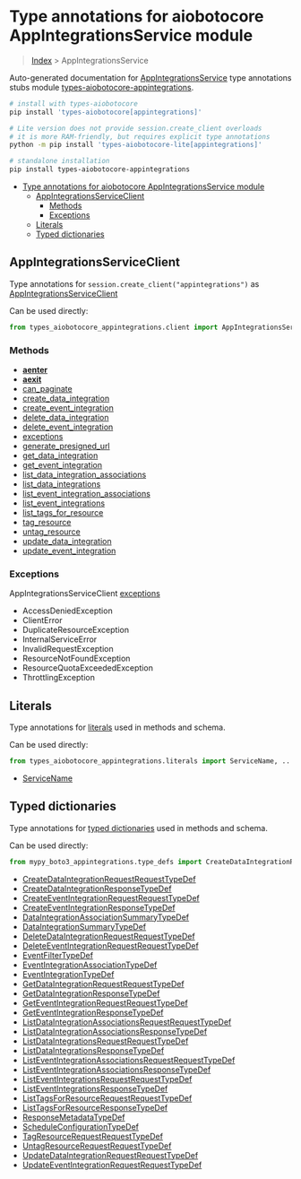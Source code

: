 <a id="type-annotations-for-aiobotocore-appintegrationsservice-module"></a>

# Type annotations for aiobotocore AppIntegrationsService module

> [Index](..) > AppIntegrationsService

Auto-generated documentation for
[AppIntegrationsService](https://boto3.amazonaws.com/v1/documentation/api/latest/reference/services/appintegrations.html#AppIntegrationsService)
type annotations stubs module
[types-aiobotocore-appintegrations](https://pypi.org/project/types-aiobotocore-appintegrations/).

```bash
# install with types-aiobotocore
pip install 'types-aiobotocore[appintegrations]'

# Lite version does not provide session.create_client overloads
# it is more RAM-friendly, but requires explicit type annotations
python -m pip install 'types-aiobotocore-lite[appintegrations]'

# standalone installation
pip install types-aiobotocore-appintegrations
```

- [Type annotations for aiobotocore AppIntegrationsService module](#type-annotations-for-aiobotocore-appintegrationsservice-module)
  - [AppIntegrationsServiceClient](#appintegrationsserviceclient)
    - [Methods](#methods)
    - [Exceptions](#exceptions)
  - [Literals](#literals)
  - [Typed dictionaries](#typed-dictionaries)

<a id="appintegrationsserviceclient"></a>

## AppIntegrationsServiceClient

Type annotations for `session.create_client("appintegrations")` as
[AppIntegrationsServiceClient](./client.md)

Can be used directly:

```python
from types_aiobotocore_appintegrations.client import AppIntegrationsServiceClient
```

<a id="methods"></a>

### Methods

- [__aenter__](./client.md#__aenter__)
- [__aexit__](./client.md#__aexit__)
- [can_paginate](./client.md#can_paginate)
- [create_data_integration](./client.md#create_data_integration)
- [create_event_integration](./client.md#create_event_integration)
- [delete_data_integration](./client.md#delete_data_integration)
- [delete_event_integration](./client.md#delete_event_integration)
- [exceptions](./client.md#exceptions)
- [generate_presigned_url](./client.md#generate_presigned_url)
- [get_data_integration](./client.md#get_data_integration)
- [get_event_integration](./client.md#get_event_integration)
- [list_data_integration_associations](./client.md#list_data_integration_associations)
- [list_data_integrations](./client.md#list_data_integrations)
- [list_event_integration_associations](./client.md#list_event_integration_associations)
- [list_event_integrations](./client.md#list_event_integrations)
- [list_tags_for_resource](./client.md#list_tags_for_resource)
- [tag_resource](./client.md#tag_resource)
- [untag_resource](./client.md#untag_resource)
- [update_data_integration](./client.md#update_data_integration)
- [update_event_integration](./client.md#update_event_integration)

<a id="exceptions"></a>

### Exceptions

AppIntegrationsServiceClient [exceptions](./client.md#exceptions)

- AccessDeniedException
- ClientError
- DuplicateResourceException
- InternalServiceError
- InvalidRequestException
- ResourceNotFoundException
- ResourceQuotaExceededException
- ThrottlingException

<a id="literals"></a>

## Literals

Type annotations for [literals](./literals.md) used in methods and schema.

Can be used directly:

```python
from types_aiobotocore_appintegrations.literals import ServiceName, ...
```

- [ServiceName](./literals.md#servicename)

<a id="typed-dictionaries"></a>

## Typed dictionaries

Type annotations for [typed dictionaries](./type_defs.md) used in methods and
schema.

Can be used directly:

```python
from mypy_boto3_appintegrations.type_defs import CreateDataIntegrationRequestRequestTypeDef, ...
```

- [CreateDataIntegrationRequestRequestTypeDef](./type_defs.md#createdataintegrationrequestrequesttypedef)
- [CreateDataIntegrationResponseTypeDef](./type_defs.md#createdataintegrationresponsetypedef)
- [CreateEventIntegrationRequestRequestTypeDef](./type_defs.md#createeventintegrationrequestrequesttypedef)
- [CreateEventIntegrationResponseTypeDef](./type_defs.md#createeventintegrationresponsetypedef)
- [DataIntegrationAssociationSummaryTypeDef](./type_defs.md#dataintegrationassociationsummarytypedef)
- [DataIntegrationSummaryTypeDef](./type_defs.md#dataintegrationsummarytypedef)
- [DeleteDataIntegrationRequestRequestTypeDef](./type_defs.md#deletedataintegrationrequestrequesttypedef)
- [DeleteEventIntegrationRequestRequestTypeDef](./type_defs.md#deleteeventintegrationrequestrequesttypedef)
- [EventFilterTypeDef](./type_defs.md#eventfiltertypedef)
- [EventIntegrationAssociationTypeDef](./type_defs.md#eventintegrationassociationtypedef)
- [EventIntegrationTypeDef](./type_defs.md#eventintegrationtypedef)
- [GetDataIntegrationRequestRequestTypeDef](./type_defs.md#getdataintegrationrequestrequesttypedef)
- [GetDataIntegrationResponseTypeDef](./type_defs.md#getdataintegrationresponsetypedef)
- [GetEventIntegrationRequestRequestTypeDef](./type_defs.md#geteventintegrationrequestrequesttypedef)
- [GetEventIntegrationResponseTypeDef](./type_defs.md#geteventintegrationresponsetypedef)
- [ListDataIntegrationAssociationsRequestRequestTypeDef](./type_defs.md#listdataintegrationassociationsrequestrequesttypedef)
- [ListDataIntegrationAssociationsResponseTypeDef](./type_defs.md#listdataintegrationassociationsresponsetypedef)
- [ListDataIntegrationsRequestRequestTypeDef](./type_defs.md#listdataintegrationsrequestrequesttypedef)
- [ListDataIntegrationsResponseTypeDef](./type_defs.md#listdataintegrationsresponsetypedef)
- [ListEventIntegrationAssociationsRequestRequestTypeDef](./type_defs.md#listeventintegrationassociationsrequestrequesttypedef)
- [ListEventIntegrationAssociationsResponseTypeDef](./type_defs.md#listeventintegrationassociationsresponsetypedef)
- [ListEventIntegrationsRequestRequestTypeDef](./type_defs.md#listeventintegrationsrequestrequesttypedef)
- [ListEventIntegrationsResponseTypeDef](./type_defs.md#listeventintegrationsresponsetypedef)
- [ListTagsForResourceRequestRequestTypeDef](./type_defs.md#listtagsforresourcerequestrequesttypedef)
- [ListTagsForResourceResponseTypeDef](./type_defs.md#listtagsforresourceresponsetypedef)
- [ResponseMetadataTypeDef](./type_defs.md#responsemetadatatypedef)
- [ScheduleConfigurationTypeDef](./type_defs.md#scheduleconfigurationtypedef)
- [TagResourceRequestRequestTypeDef](./type_defs.md#tagresourcerequestrequesttypedef)
- [UntagResourceRequestRequestTypeDef](./type_defs.md#untagresourcerequestrequesttypedef)
- [UpdateDataIntegrationRequestRequestTypeDef](./type_defs.md#updatedataintegrationrequestrequesttypedef)
- [UpdateEventIntegrationRequestRequestTypeDef](./type_defs.md#updateeventintegrationrequestrequesttypedef)
